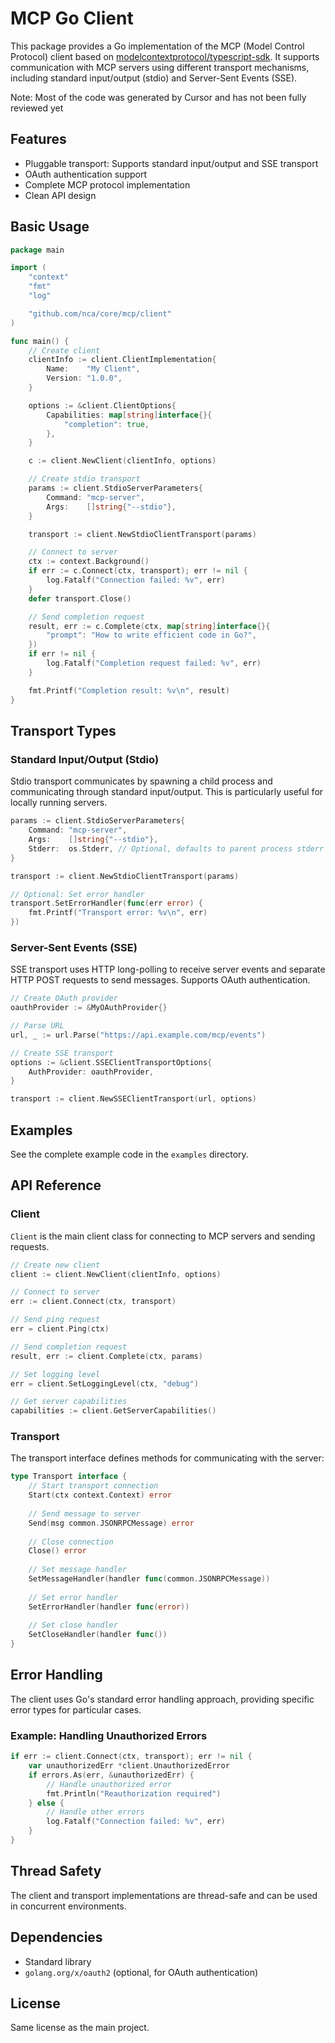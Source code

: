# MCP Go Client

This package provides a Go implementation of the MCP (Model Control Protocol) client based on [modelcontextprotocol/typescript-sdk](https://github.com/modelcontextprotocol/typescript-sdk). It supports communication with MCP servers using different transport mechanisms, including standard input/output (stdio) and Server-Sent Events (SSE).

Note: Most of the code was generated by Cursor and has not been fully reviewed yet

## Features

- Pluggable transport: Supports standard input/output and SSE transport
- OAuth authentication support
- Complete MCP protocol implementation
- Clean API design

## Basic Usage

```go
package main

import (
	"context"
	"fmt"
	"log"

	"github.com/nca/core/mcp/client"
)

func main() {
	// Create client
	clientInfo := client.ClientImplementation{
		Name:    "My Client",
		Version: "1.0.0",
	}

	options := &client.ClientOptions{
		Capabilities: map[string]interface{}{
			"completion": true,
		},
	}

	c := client.NewClient(clientInfo, options)

	// Create stdio transport
	params := client.StdioServerParameters{
		Command: "mcp-server",
		Args:    []string{"--stdio"},
	}

	transport := client.NewStdioClientTransport(params)

	// Connect to server
	ctx := context.Background()
	if err := c.Connect(ctx, transport); err != nil {
		log.Fatalf("Connection failed: %v", err)
	}
	defer transport.Close()

	// Send completion request
	result, err := c.Complete(ctx, map[string]interface{}{
		"prompt": "How to write efficient code in Go?",
	})
	if err != nil {
		log.Fatalf("Completion request failed: %v", err)
	}

	fmt.Printf("Completion result: %v\n", result)
}
```

## Transport Types

### Standard Input/Output (Stdio)

Stdio transport communicates by spawning a child process and communicating through standard input/output. This is particularly useful for locally running servers.

```go
params := client.StdioServerParameters{
	Command: "mcp-server",
	Args:    []string{"--stdio"},
	Stderr:  os.Stderr, // Optional, defaults to parent process stderr
}

transport := client.NewStdioClientTransport(params)

// Optional: Set error handler
transport.SetErrorHandler(func(err error) {
	fmt.Printf("Transport error: %v\n", err)
})
```

### Server-Sent Events (SSE)

SSE transport uses HTTP long-polling to receive server events and separate HTTP POST requests to send messages. Supports OAuth authentication.

```go
// Create OAuth provider
oauthProvider := &MyOAuthProvider{}

// Parse URL
url, _ := url.Parse("https://api.example.com/mcp/events")

// Create SSE transport
options := &client.SSEClientTransportOptions{
	AuthProvider: oauthProvider,
}

transport := client.NewSSEClientTransport(url, options)
```

## Examples

See the complete example code in the `examples` directory.

## API Reference

### Client

`Client` is the main client class for connecting to MCP servers and sending requests.

```go
// Create new client
client := client.NewClient(clientInfo, options)

// Connect to server
err := client.Connect(ctx, transport)

// Send ping request
err = client.Ping(ctx)

// Send completion request
result, err := client.Complete(ctx, params)

// Set logging level
err = client.SetLoggingLevel(ctx, "debug")

// Get server capabilities
capabilities := client.GetServerCapabilities()
```

### Transport

The transport interface defines methods for communicating with the server:

```go
type Transport interface {
	// Start transport connection
	Start(ctx context.Context) error
	
	// Send message to server
	Send(msg common.JSONRPCMessage) error
	
	// Close connection
	Close() error
	
	// Set message handler
	SetMessageHandler(handler func(common.JSONRPCMessage))
	
	// Set error handler
	SetErrorHandler(handler func(error))
	
	// Set close handler
	SetCloseHandler(handler func())
}
```

## Error Handling

The client uses Go's standard error handling approach, providing specific error types for particular cases.

### Example: Handling Unauthorized Errors

```go
if err := client.Connect(ctx, transport); err != nil {
	var unauthorizedErr *client.UnauthorizedError
	if errors.As(err, &unauthorizedErr) {
		// Handle unauthorized error
		fmt.Println("Reauthorization required")
	} else {
		// Handle other errors
		log.Fatalf("Connection failed: %v", err)
	}
}
```

## Thread Safety

The client and transport implementations are thread-safe and can be used in concurrent environments.

## Dependencies

- Standard library
- `golang.org/x/oauth2` (optional, for OAuth authentication)

## License

Same license as the main project. 